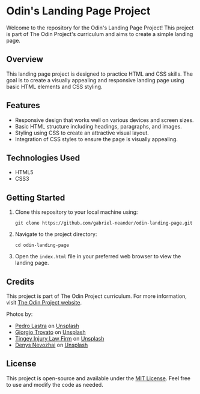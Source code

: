 # Odin's Landing Page Project

Welcome to the repository for the Odin's Landing Page Project! This project is part of The Odin Project's curriculum and aims to create a simple landing page.

## Overview

This landing page project is designed to practice HTML and CSS skills. The goal is to create a visually appealing and responsive landing page using basic HTML elements and CSS styling.

## Features

- Responsive design that works well on various devices and screen sizes.
- Basic HTML structure including headings, paragraphs, and images.
- Styling using CSS to create an attractive visual layout.
- Integration of CSS styles to ensure the page is visually appealing.

## Technologies Used

- HTML5
- CSS3

## Getting Started

1. Clone this repository to your local machine using:
   ```
   git clone https://github.com/gabriel-neander/odin-landing-page.git
   ```

2. Navigate to the project directory:
   ```
   cd odin-landing-page
   ```

3. Open the `index.html` file in your preferred web browser to view the landing page.

## Credits

This project is part of The Odin Project curriculum. For more information, visit [The Odin Project website](https://www.theodinproject.com/).

Photos by:
- <a href="https://unsplash.com/@peterlaster?utm_source=unsplash&utm_medium=referral&utm_content=creditCopyText">Pedro Lastra</a> on <a href="https://unsplash.com/photos/Nyvq2juw4_o?utm_source=unsplash&utm_medium=referral&utm_content=creditCopyText">Unsplash</a>
- <a href="https://unsplash.com/@giorgiotrovato?utm_source=unsplash&utm_medium=referral&utm_content=creditCopyText">Giorgio Trovato</a> on <a href="https://unsplash.com/photos/WyxqQpyFNk8?utm_source=unsplash&utm_medium=referral&utm_content=creditCopyText">Unsplash</a>
- <a href="https://unsplash.com/@tingeyinjurylawfirm?utm_source=unsplash&utm_medium=referral&utm_content=creditCopyText">Tingey Injury Law Firm</a> on <a href="https://unsplash.com/photos/DZpc4UY8ZtY?utm_source=unsplash&utm_medium=referral&utm_content=creditCopyText">Unsplash</a>
- <a href="https://unsplash.com/@dnevozhai?utm_source=unsplash&utm_medium=referral&utm_content=creditCopyText">Denys Nevozhai</a> on <a href="https://unsplash.com/photos/7nrsVjvALnA?utm_source=unsplash&utm_medium=referral&utm_content=creditCopyText">Unsplash</a>
  
  
  

## License

This project is open-source and available under the [MIT License](LICENSE). Feel free to use and modify the code as needed.
